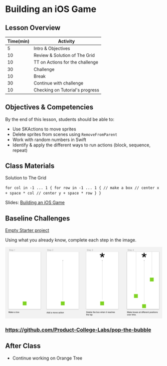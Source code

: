 # Building an iOS Game

## Lesson Overview

| **Time(min)** | **Activity**                     |
| ------------- | ---------------------------      |
| 5             | Intro & Objectives               |
| 10            | Review & Solution of The Grid    |
| 10            | TT on Actions for the challenge  |
| 30            | Challenge                        |
| 10            | Break                            |
| 30            | Continue with challenge          |
| 10            | Checking on Tutorial's progress  |

## Objectives & Competencies
By the end of this lesson, students should be able to:

- Use SKActions to move sprites
- Delete sprites from scenes using `RemoveFromParent`
- Work with random numbers in Swift
- Identify & apply the different ways to run actions (block, sequence, repeat)

## Class Materials

Solution to The Grid

`for col in -1 ... 1 {
for row in -1 ... 1 {
// make a box
// center x + space * col
// center y + space * row
}
}`

Slides: [Building an iOS Game](https://docs.google.com/presentation/d/17AR52Hkqp1Lid4BohnvcHnZJ5cK3w1j7yusMJQkaRKI/edit?usp=sharing)

## Baseline Challenges

[Empty Starter project](https://github.com/Product-College-Labs/Game-Starter-Empty/tree/master)

Using what you already know, complete each step in the image.

![Moving Boxes](assets/movingBoxes.png)

### https://github.com/Product-College-Labs/pop-the-bubble

## After Class
- Continue working on Orange Tree
